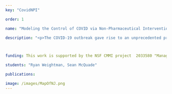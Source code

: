 ```yaml
---
key: "CovidNPI"

order: 1

name: "Modeling the Control of COVID via Non-Pharmaceutical Intervention"

description: "<p>The COVID-19 outbreak gave rise to an unprecedented production of models and studies aimed at understanding the pandemic, predicting its evolution and designing measures to reduce its spread.The aim of this project is to show how a simple SIR model was  used  to  make  quick  predictions  for  New  Jersey  in  early  March 2020 and call for action based on data from China and Italy. Now different viruses manifest with different characteristics and public response to these characteristics can be drastically different. Therefore A more refined model,  which accounts for the parameters  social distancing,  testing, contact tracing  and  quarantining,  is  then  proposed  to  identify  containment measures to minimize the economic cost of the pandemic. </p><p>This model was programmed using AMPL (a mathematical programming language) in which we use optimization techniques and data from throughout New Jersey, split into three regions, to minimize the economic costs of the aforementioned parameters. For visualization and plotting we use Matlab to plot our results. </p>"



funding: This work is supported by the NSF CMMI project  2033580 "Managing pandemic by managing mobility" in collaboration with Cornell University and Vanderbilt University, and the support of the Joseph and Loretta Lopez Chair endowment.

students: "Ryan Weightman, Sean McQuade"

publications: 

image: /images/MapOfNJ.png
---
```

